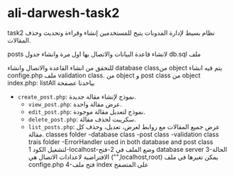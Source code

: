 # ali-darwesh-task2
task2
 نظام بسيط لإدارة المدونات يتيح للمستخدمين إنشاء وقراءة وتحديث وحذف المقالات.
 
  posts لانشاء قاعدة البيانات والاتصال بها اول مرة وانشاء جدول  db.sql  ملف 

 للنحقق من انشاء القاعدة والاتصال وانشاء  database classمن object يتم فيه انشاء confige.php   ملف 
 validation class. من object و post class من  object
index.php:
 listAll بياخدنا عصفحة 
 - `create_post.php`: نموذج لإنشاء مقالة جديدة.
     - `view_post.php`: عرض مقالة واحدة.
     - `edit_post.php`: نموذج لتعديل مقالة موجودة.
     - `delete_post.php`: سكريبت لحذف مقالة.
     - `list_posts.php`: عرض جميع المقالات مع روابط لعرض، تعديل، وحذف كل مقالة.
classes folder
    -database class
    -post class
    -validation class
trais folder
    -ErrorHandler used in both database and post class
لتشغيل الكود
1-localhost-وضع الملف في 
2-فتح database server
3-الحالة الافتراضية لاعدادات الاتصال هي ("",localhost,root) يمكن تغيرها في ملف confige.php
4-فتح ملف index على المتصفح
